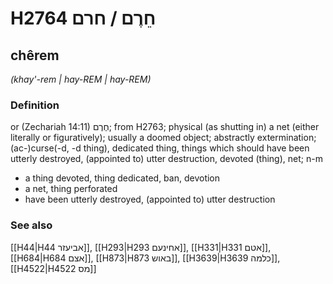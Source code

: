 # H2764 חֵרֶם / חרם

## chêrem

_(khay'-rem | hay-REM | hay-REM)_

### Definition

or (Zechariah 14:11) חֶרֶם; from H2763; physical (as shutting in) a net (either literally or figuratively); usually a doomed object; abstractly extermination; (ac-)curse(-d, -d thing), dedicated thing, things which should have been utterly destroyed, (appointed to) utter destruction, devoted (thing), net; n-m

- a thing devoted, thing dedicated, ban, devotion
- a net, thing perforated
- have been utterly destroyed, (appointed to) utter destruction

### See also

[[H44|H44 אביעזר]], [[H293|H293 אחינעם]], [[H331|H331 אטם]], [[H684|H684 אצם]], [[H873|H873 באוש]], [[H3639|H3639 כלמה]], [[H4522|H4522 מס]]
